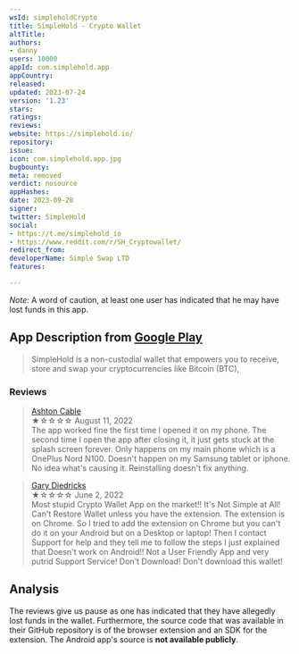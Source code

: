 ```yaml
---
wsId: simpleholdCrypto
title: SimpleHold - Crypto Wallet
altTitle: 
authors:
- danny
users: 10000
appId: com.simplehold.app
appCountry: 
released: 
updated: 2023-07-24
version: '1.23'
stars: 
ratings: 
reviews: 
website: https://simplehold.io/
repository: 
issue: 
icon: com.simplehold.app.jpg
bugbounty: 
meta: removed
verdict: nosource
appHashes: 
date: 2023-09-28
signer: 
twitter: SimpleHold
social:
- https://t.me/simplehold_io
- https://www.reddit.com/r/SH_Cryptowallet/
redirect_from: 
developerName: Simple Swap LTD
features: 

---
```


*Note:* A word of caution, at least one user has indicated that he may have lost funds in this app. 

## App Description from [Google Play](https://play.google.com/store/apps/details?id=com.simplehold.app&gl=ph)

> SimpleHold is a non-custodial wallet that empowers you to receive, store and swap your cryptocurrencies like Bitcoin (BTC), 

### Reviews

> [Ashton Cable](https://play.google.com/store/apps/details?id=com.simplehold.app&gl=ph)<br>
  ★☆☆☆☆ August 11, 2022 <br>
       The app worked fine the first time I opened it on my phone. The second time I open the app after closing it, it just gets stuck at the splash screen forever. Only happens on my main phone which is a OnePlus Nord N100. Doesn't happen on my Samsung tablet or iphone. No idea what's causing it. Reinstalling doesn't fix anything.

> [Gary Diedricks](https://play.google.com/store/apps/details?id=com.simplehold.app&gl=ph)<br>
  ★☆☆☆☆ June 2, 2022 <br>
       Most stupid Crypto Wallet App on the market!! It's Not Simple at All! Can't Restore Wallet unless you have the extension. The extension is on Chrome. So I tried to add the extension on Chrome but you can't do it on your Android but on a Desktop or laptop! Then I contact Support for help and they tell me to follow the steps I just explained that Doesn't work on Android!! Not a User Friendly App and very putrid Support Service! Don't Download! Don't download this wallet!
       
## Analysis 

The reviews give us pause as one has indicated that they have allegedly lost funds in the wallet. Furthermore, the source code that was available in their GitHub repository is of the browser extension and an SDK for the extension. The Android app's source is **not available publicly**. 
